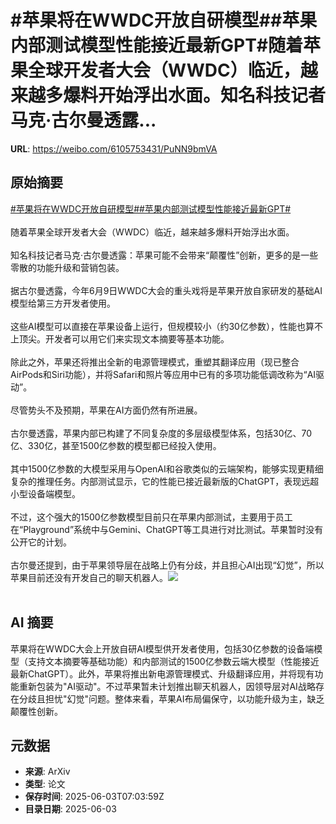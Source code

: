 # #苹果将在WWDC开放自研模型##苹果内部测试模型性能接近最新GPT#随着苹果全球开发者大会（WWDC）临近，越来越多爆料开始浮出水面。知名科技记者马克·古尔曼透露...

**URL**: https://weibo.com/6105753431/PuNN9bmVA

## 原始摘要

<a href="https://m.weibo.cn/search?containerid=231522type%3D1%26t%3D10%26q%3D%23%E8%8B%B9%E6%9E%9C%E5%B0%86%E5%9C%A8WWDC%E5%BC%80%E6%94%BE%E8%87%AA%E7%A0%94%E6%A8%A1%E5%9E%8B%23&amp;extparam=%23%E8%8B%B9%E6%9E%9C%E5%B0%86%E5%9C%A8WWDC%E5%BC%80%E6%94%BE%E8%87%AA%E7%A0%94%E6%A8%A1%E5%9E%8B%23" data-hide=""><span class="surl-text">#苹果将在WWDC开放自研模型#</span></a><a href="https://m.weibo.cn/search?containerid=231522type%3D1%26t%3D10%26q%3D%23%E8%8B%B9%E6%9E%9C%E5%86%85%E9%83%A8%E6%B5%8B%E8%AF%95%E6%A8%A1%E5%9E%8B%E6%80%A7%E8%83%BD%E6%8E%A5%E8%BF%91%E6%9C%80%E6%96%B0GPT%23&amp;extparam=%23%E8%8B%B9%E6%9E%9C%E5%86%85%E9%83%A8%E6%B5%8B%E8%AF%95%E6%A8%A1%E5%9E%8B%E6%80%A7%E8%83%BD%E6%8E%A5%E8%BF%91%E6%9C%80%E6%96%B0GPT%23" data-hide=""><span class="surl-text">#苹果内部测试模型性能接近最新GPT#</span></a><br><br>随着苹果全球开发者大会（WWDC）临近，越来越多爆料开始浮出水面。<br><br>知名科技记者马克·古尔曼透露：苹果可能不会带来“颠覆性”创新，更多的是一些零散的功能升级和营销包装。<br><br>据古尔曼透露，今年6月9日WWDC大会的重头戏将是苹果开放自家研发的基础AI模型给第三方开发者使用。<br><br>这些AI模型可以直接在苹果设备上运行，但规模较小（约30亿参数），性能也算不上顶尖。开发者可以用它们来实现文本摘要等基本功能。<br><br>除此之外，苹果还将推出全新的电源管理模式，重塑其翻译应用（现已整合AirPods和Siri功能），并将Safari和照片等应用中已有的多项功能低调改称为“AI驱动”。<br><br>尽管势头不及预期，苹果在AI方面仍然有所进展。<br><br>古尔曼透露，苹果内部已构建了不同复杂度的多层级模型体系，包括30亿、70亿、330亿，甚至1500亿参数的模型都已经投入使用。<br><br>其中1500亿参数的大模型采用与OpenAI和谷歌类似的云端架构，能够实现更精细复杂的推理任务。内部测试显示，它的性能已接近最新版的ChatGPT，表现远超小型设备端模型。<br><br>不过，这个强大的1500亿参数模型目前只在苹果内部测试，主要用于员工在“Playground”系统中与Gemini、ChatGPT等工具进行对比测试。苹果暂时没有公开它的计划。<br><br>古尔曼还提到，由于苹果领导层在战略上仍有分歧，并且担心AI出现“幻觉”，所以苹果目前还没有开发自己的聊天机器人。<img style="" src="https://tvax2.sinaimg.cn/large/006Fd7o3gy1i21zbmnnhxj30zk0k0gw5.jpg" referrerpolicy="no-referrer"><br><br>

## AI 摘要

苹果将在WWDC大会上开放自研AI模型供开发者使用，包括30亿参数的设备端模型（支持文本摘要等基础功能）和内部测试的1500亿参数云端大模型（性能接近最新ChatGPT）。此外，苹果将推出新电源管理模式、升级翻译应用，并将现有功能重新包装为"AI驱动"。不过苹果暂未计划推出聊天机器人，因领导层对AI战略存在分歧且担忧"幻觉"问题。整体来看，苹果AI布局偏保守，以功能升级为主，缺乏颠覆性创新。

## 元数据

- **来源**: ArXiv
- **类型**: 论文
- **保存时间**: 2025-06-03T07:03:59Z
- **目录日期**: 2025-06-03
